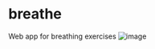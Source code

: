 # breathe
Web app for breathing exercises
![image](https://github.com/kylemurray2/breathe/assets/8814635/b41162f9-cf3e-44bf-a423-26987fcf545d)
